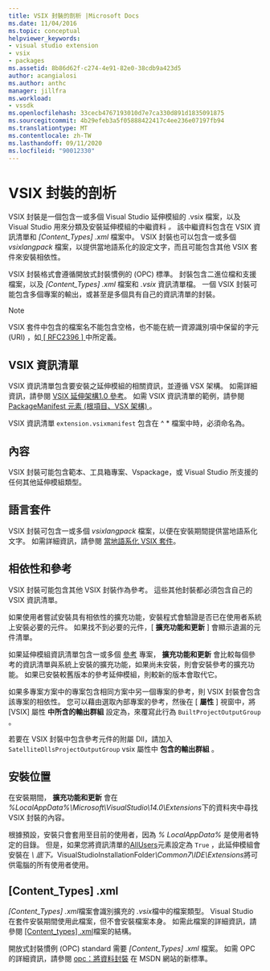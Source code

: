 ```yaml
---
title: VSIX 封裝的剖析 |Microsoft Docs
ms.date: 11/04/2016
ms.topic: conceptual
helpviewer_keywords:
- visual studio extension
- vsix
- packages
ms.assetid: 8b86d62f-c274-4e91-82e0-38cdb9a423d5
author: acangialosi
ms.author: anthc
manager: jillfra
ms.workload:
- vssdk
ms.openlocfilehash: 33cecb4767193010d7e7ca330d891d1835091875
ms.sourcegitcommit: 4b29efeb3a5f05888422417c4ee236e07197fb94
ms.translationtype: MT
ms.contentlocale: zh-TW
ms.lasthandoff: 09/11/2020
ms.locfileid: "90012330"
---
```

# <a name="anatomy-of-a-vsix-package"></a>VSIX 封裝的剖析
VSIX 封裝是一個包含一或多個 Visual Studio 延伸模組的 .vsix 檔案，以及 Visual Studio 用來分類及安裝延伸模組的中繼資料 *。* 該中繼資料包含在 VSIX 資訊清單和 *[Content_Types] .xml* 檔案中。 VSIX 封裝也可以包含一或多個 *vsixlangpack* 檔案，以提供當地語系化的設定文字，而且可能包含其他 VSIX 套件來安裝相依性。

 VSIX 封裝格式會遵循開放式封裝慣例的 (OPC) 標準。 封裝包含二進位檔和支援檔案，以及 *[Content_Types] .xml* 檔案和 *.vsix* 資訊清單檔。 一個 VSIX 封裝可能包含多個專案的輸出，或甚至是多個具有自己的資訊清單的封裝。

> [!NOTE]
> VSIX 套件中包含的檔案名不能包含空格，也不能在統一資源識別項中保留的字元 (URI) ，如[ \[ RFC2396 \] ](https://www.rfc-editor.org/rfc/rfc2396.txt)中所定義。

## <a name="the-vsix-manifest"></a>VSIX 資訊清單
 VSIX 資訊清單包含要安裝之延伸模組的相關資訊，並遵循 VSX 架構。 如需詳細資訊，請參閱 [VSIX 延伸架構1.0 參考](/previous-versions/dd393700(v=vs.110))。 如需 VSIX 資訊清單的範例，請參閱 [PackageManifest 元素 (根項目、VSX 架構) ](/previous-versions/dd393754(v=vs.110))。

 VSIX 資訊清單 `extension.vsixmanifest` 包含在 ^ * 檔案中時，必須命名為。

## <a name="the-content"></a>內容
 VSIX 封裝可能包含範本、工具箱專案、Vspackage，或 Visual Studio 所支援的任何其他延伸模組類型。

## <a name="language-packs"></a>語言套件
 VSIX 封裝可包含一或多個 *vsixlangpack* 檔案，以便在安裝期間提供當地語系化文字。 如需詳細資訊，請參閱 [當地語系化 VSIX 套件](../extensibility/localizing-vsix-packages.md)。

## <a name="dependencies-and-references"></a>相依性和參考
 VSIX 封裝可能包含其他 VSIX 封裝作為參考。 這些其他封裝都必須包含自己的 VSIX 資訊清單。

 如果使用者嘗試安裝具有相依性的擴充功能，安裝程式會驗證是否已在使用者系統上安裝必要的元件。 如果找不到必要的元件，[ **擴充功能和更新** ] 會顯示遺漏的元件清單。

 如果延伸模組資訊清單包含一或多個 [參考](/previous-versions/visualstudio/visual-studio-2010/dd393687(v=vs.100)) 專案， **擴充功能和更新** 會比較每個參考的資訊清單與系統上安裝的擴充功能，如果尚未安裝，則會安裝參考的擴充功能。 如果已安裝較舊版本的參考延伸模組，則較新的版本會取代它。

 如果多專案方案中的專案包含相同方案中另一個專案的參考，則 VSIX 封裝會包含該專案的相依性。 您可以藉由選取內部專案的參考，然後在 [ **屬性** ] 視窗中，將 [VSIX] 屬性 **中所含的輸出群組** 設定為，來覆寫此行為 `BuiltProjectOutputGroup` 。

 若要在 VSIX 封裝中包含參考元件的附屬 Dll，請加入 `SatelliteDllsProjectOutputGroup` vsix 屬性中 **包含的輸出群組** 。

## <a name="installation-location"></a>安裝位置
 在安裝期間， **擴充功能和更新** 會在 *%LocalAppData%\Microsoft\VisualStudio\14.0\Extensions*下的資料夾中尋找 VSIX 封裝的內容。

 根據預設，安裝只會套用至目前的使用者，因為 *% LocalAppData%* 是使用者特定的目錄。 但是，如果您將資訊清單的[AllUsers](/previous-versions/ee191547(v=vs.110))元素設定為 `True` ，此延伸模組會安裝在<em> \\ 底下。</em>VisualStudioInstallationFolder<em>\Common7\IDE\Extensions</em>將可供電腦的所有使用者使用。

## <a name="content_typesxml"></a>[Content_Types] .xml
 *[Content_Types] .xml*檔案會識別擴充的 *.vsix*檔中的檔案類型。 Visual Studio 在套件安裝期間使用此檔案，但不會安裝檔案本身。 如需此檔案的詳細資訊，請參閱 [[Content_types] .xml](the-structure-of-the-content-types-dot-xml-file.md)檔案的結構。

 開放式封裝慣例 (OPC) standard 需要 *[Content_Types] .xml* 檔案。 如需 OPC 的詳細資訊，請參閱 [opc：將資料封裝](/archive/blogs/msdnmagazine/opc-a-new-standard-for-packaging-your-data) 在 MSDN 網站的新標準。